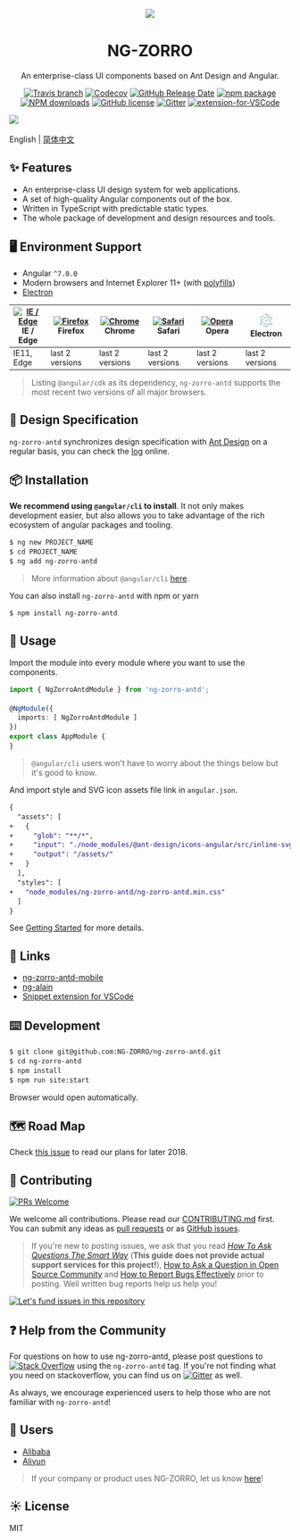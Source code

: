 <p align="center">
  <a href="http://ng.ant.design">
    <img width="230" src="https://img.alicdn.com/tfs/TB1TFFaHAvoK1RjSZFwXXciCFXa-106-120.svg">
  </a>
</p>

<h1 align="center">
NG-ZORRO
</h1>

<div align="center">

An enterprise-class UI components based on Ant Design and Angular.

[![Travis branch](https://img.shields.io/travis/NG-ZORRO/ng-zorro-antd/master.svg?style=flat-square)](https://travis-ci.org/NG-ZORRO/ng-zorro-antd)
[![Codecov](https://img.shields.io/codecov/c/github/NG-ZORRO/ng-zorro-antd.svg?style=flat-square)](https://codecov.io/gh/NG-ZORRO/ng-zorro-antd)
[![GitHub Release Date](https://img.shields.io/github/release-date/NG-ZORRO/ng-zorro-antd.svg?style=flat-square)](https://github.com/NG-ZORRO/ng-zorro-antd/releases)
[![npm package](https://img.shields.io/npm/v/ng-zorro-antd.svg?style=flat-square)](https://www.npmjs.org/package/ng-zorro-antd)
[![NPM downloads](http://img.shields.io/npm/dm/ng-zorro-antd.svg?style=flat-square)](https://npmjs.org/package/ng-zorro-antd)
[![GitHub license](https://img.shields.io/github/license/mashape/apistatus.svg?style=flat-square)](https://github.com/NG-ZORRO/ng-zorro-antd/blob/master/LICENSE)
[![Gitter](https://img.shields.io/gitter/room/ng-zorro/ng-zorro-antd.svg?style=flat-square)](https://gitter.im/ng-zorro/ng-zorro-antd)
[![extension-for-VSCode](https://img.shields.io/badge/extension%20for-VSCode-blue.svg?style=flat-square)](https://marketplace.visualstudio.com/items?itemName=cipchk.ng-zorro-vscode)

</div>

[![](https://cdn-images-1.medium.com/max/2000/1*NIlj0-TdLMbo_hzSBP8tmg.png)](http://ng.ant.design)

English | [简体中文](README-zh_CN.md)


## ✨ Features

- An enterprise-class UI design system for web applications.
- A set of high-quality Angular components out of the box.
- Written in TypeScript with predictable static types.
- The whole package of development and design resources and tools.

## 🖥 Environment Support

* Angular `^7.0.0`
* Modern browsers and Internet Explorer 11+ (with [polyfills](https://angular.io/guide/browser-support))
* [Electron](http://electron.atom.io/)

| [<img src="https://raw.githubusercontent.com/alrra/browser-logos/master/src/edge/edge_48x48.png" alt="IE / Edge" width="24px" height="24px" />](http://godban.github.io/browsers-support-badges/)</br>IE / Edge | [<img src="https://raw.githubusercontent.com/alrra/browser-logos/master/src/firefox/firefox_48x48.png" alt="Firefox" width="24px" height="24px" />](http://godban.github.io/browsers-support-badges/)</br>Firefox | [<img src="https://raw.githubusercontent.com/alrra/browser-logos/master/src/chrome/chrome_48x48.png" alt="Chrome" width="24px" height="24px" />](http://godban.github.io/browsers-support-badges/)</br>Chrome | [<img src="https://raw.githubusercontent.com/alrra/browser-logos/master/src/safari/safari_48x48.png" alt="Safari" width="24px" height="24px" />](http://godban.github.io/browsers-support-badges/)</br>Safari | [<img src="https://raw.githubusercontent.com/alrra/browser-logos/master/src/opera/opera_48x48.png" alt="Opera" width="24px" height="24px" />](http://godban.github.io/browsers-support-badges/)</br>Opera | [<img src="https://raw.githubusercontent.com/alrra/browser-logos/master/src/electron/electron_48x48.png" alt="Electron" width="24px" height="24px" />](http://godban.github.io/browsers-support-badges/)</br>Electron |
| --------- | --------- | --------- | --------- | --------- | --------- |
| IE11, Edge | last 2 versions | last 2 versions | last 2 versions | last 2 versions | last 2 versions

> Listing `@angular/cdk` as its dependency, `ng-zorro-antd` supports the most recent two versions of all major browsers.

## 🎨 Design Specification

`ng-zorro-antd` synchronizes design specification with [Ant Design](https://ant.design/docs/spec/introduce) on a regular basis, you can check the [log](https://nz-styles-syncer.now.sh/) online.


## 📦 Installation

**We recommend using `@angular/cli` to install**. It not only makes development easier, but also allows you to take advantage of the rich ecosystem of angular packages and tooling.

```bash
$ ng new PROJECT_NAME
$ cd PROJECT_NAME
$ ng add ng-zorro-antd
```

> More information about `@angular/cli` [here](https://github.com/angular/angular-cli).

You can also install `ng-zorro-antd` with npm or yarn

```bash
$ npm install ng-zorro-antd
```

## 🔨 Usage

Import the module into every module where you want to use the components.

```ts
import { NgZorroAntdModule } from 'ng-zorro-antd';

@NgModule({
  imports: [ NgZorroAntdModule ]
})
export class AppModule {
}
```

> `@angular/cli` users won't have to worry about the things below but it's good to know.

And import style and SVG icon assets file link in `angular.json`.

```diff
{
  "assets": [
+   {
+     "glob": "**/*",
+     "input": "./node_modules/@ant-design/icons-angular/src/inline-svg/",
+     "output": "/assets/"
+   }
  ],
  "styles": [
+   "node_modules/ng-zorro-antd/ng-zorro-antd.min.css"
  ]
}
```

See [Getting Started](https://ng.ant.design/docs/getting-started/en) for more details.

## 🔗 Links

* [ng-zorro-antd-mobile](https://github.com/NG-ZORRO/ng-zorro-antd-mobile)
* [ng-alain](https://github.com/ng-alain/ng-alain)
* [Snippet extension for VSCode](https://marketplace.visualstudio.com/items?itemName=cipchk.ng-zorro-vscode)

## ⌨️ Development

```bash
$ git clone git@github.com:NG-ZORRO/ng-zorro-antd.git
$ cd ng-zorro-antd
$ npm install
$ npm run site:start
```

Browser would open automatically.

## 🗺 Road Map

Check [this issue](https://github.com/NG-ZORRO/ng-zorro-antd/issues/2025) to read our plans for later 2018.

## 🤝 Contributing

[![PRs Welcome](https://img.shields.io/badge/PRs-welcome-brightgreen.svg?style=flat-square)](https://github.com/NG-ZORRO/ng-zorro-antd/pulls)

We welcome all contributions. Please read our [CONTRIBUTING.md](https://github.com/NG-ZORRO/ng-zorro-antd/blob/master/CONTRIBUTING.md) first. You can submit any ideas as [pull requests](https://github.com/NG-ZORRO/ng-zorro-antd/pulls) or as [GitHub issues](https://github.com/NG-ZORRO/ng-zorro-antd/issues).


> If you're new to posting issues, we ask that you read [*How To Ask Questions The Smart Way*](http://www.catb.org/~esr/faqs/smart-questions.html) (**This guide does not provide actual support services for this project!**), [How to Ask a Question in Open Source Community](https://github.com/seajs/seajs/issues/545) and [How to Report Bugs Effectively](http://www.chiark.greenend.org.uk/~sgtatham/bugs.html) prior to posting. Well written bug reports help us help you!

[![Let's fund issues in this repository](https://issuehunt.io/static/embed/issuehunt-button-v1.svg)](https://issuehunt.io/r/NG-ZORRO/ng-zorro-antd)

## ❓ Help from the Community

For questions on how to use ng-zorro-antd, please post questions to [<img alt="Stack Overflow" src="https://cdn.sstatic.net/Sites/stackoverflow/company/img/logos/so/so-logo.svg?v=2bb144720a66" width="140" />](http://stackoverflow.com/questions/tagged/ng-zorro-antd) using the `ng-zorro-antd` tag. If you're not finding what you need on stackoverflow, you can find us on [![Gitter](https://img.shields.io/gitter/room/ng-zorro/ng-zorro-antd.svg?style=flat-square)](https://gitter.im/ng-zorro/ng-zorro-antd) as well.

As always, we encourage experienced users to help those who are not familiar with `ng-zorro-antd`!

## 🎉 Users

- [Alibaba](http://www.alibaba.com/)
- [Aliyun](http://www.aliyun.com/)

> If your company or product uses NG-ZORRO, let us know [here](https://github.com/NG-ZORRO/ng-zorro-antd/issues/1142)!

## ☀️ License

MIT
